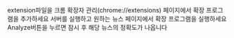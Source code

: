 extension파일을 크롬 확장자 관리(chrome://extensions) 페이지에서 확장 프로그램을 추가하세요
서버를 실행하고 원하는 뉴스 페이지에서 확장 프로그램을 실행하세요
Analyze버튼을 누르면 잠시 후 해당 뉴스의 정확도가 나옵니다
